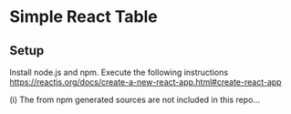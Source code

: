 # Simple React Table

## Setup
Install node.js and npm. Execute the following instructions 
https://reactjs.org/docs/create-a-new-react-app.html#create-react-app

(i) The from npm generated sources are not included in this repo...